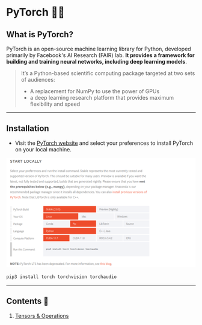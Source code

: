 # PyTorch 🐍🔦

## What is PyTorch?

PyTorch is an open-source machine learning library for Python, developed primarily by Facebook's AI Research (FAIR) lab. **It provides a framework for building and training neural networks, including deep learning models**.

> It’s a Python-based scientific computing package targeted at two sets of audiences:
> - A replacement for NumPy to use the power of GPUs
> - a deep learning research platform that provides maximum flexibility and speed

---

## Installation

- Visit the [PyTorch website](https://pytorch.org/get-started/locally/) and select your preferences to install PyTorch on your local machine.

![install pytorch](./assets/01_installation/install.png)

```bash
pip3 install torch torchvision torchaudio
```

---

## Contents 🛂

1. [Tensors & Operations](./01_tensors_and_operations/)
